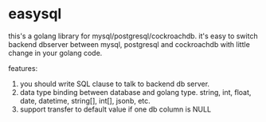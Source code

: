 # easysql
this's a golang library for mysql/postgresql/cockroachdb.
it's easy to switch backend dbserver between mysql, postgresql and cockroachdb with little change in your golang code.

features:
1. you should write SQL clause to talk to backend db server.
2. data type binding between database and golang type. string, int, float, date, datetime, string[], int[], jsonb, etc.
3. support transfer to default value if one db column is NULL
